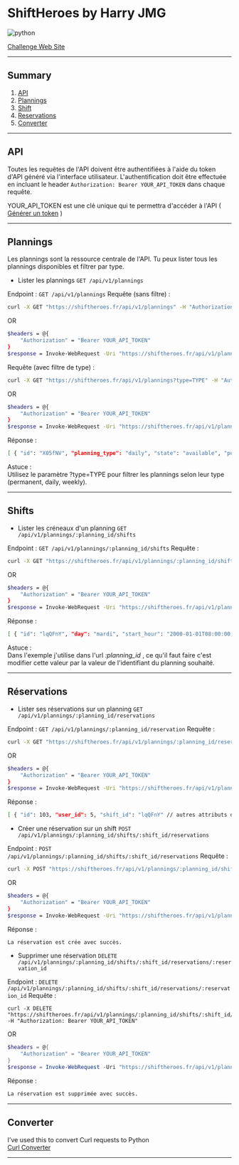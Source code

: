 # ShiftHeroes by Harry JMG

![python](https://img.shields.io/badge/Python-3.11.4-red?logo=Python&label=python&logoColor=white) 

[Challenge Web Site](https://shiftheroes.fr)

---

## Summary
1. [API](https://github.com/lybe-source/shiftheroes#api)
1. [Plannings](https://github.com/lybe-source/shiftheroes#plannings)
1. [Shift](https://github.com/lybe-source/shiftheroes#shifts)
1. [Reservations](https://github.com/lybe-source/shiftheroes#r%C3%A9servations)
1. [Converter](https://github.com/lybe-source/shiftheroes#converter)

---

## API
Toutes les requêtes de l'API doivent être authentifiées à l'aide du token d'API généré via l'interface utilisateur. L'authentification doit être effectuée en incluant le header ```Authorization: Bearer YOUR_API_TOKEN``` dans chaque requête.  

YOUR_API_TOKEN est une clé unique qui te permettra d'accéder à l'API ( [Générer un token](https://shiftheroes.fr/api_tokens) )  

---

## Plannings
Les plannings sont la ressource centrale de l'API. Tu peux lister tous les plannings disponibles et filtrer par type.  
- Lister les plannings ```GET /api/v1/plannings```  

Endpoint : ```GET /api/v1/plannings``` Requête (sans filtre) :  
```bash
curl -X GET "https://shiftheroes.fr/api/v1/plannings" -H "Authorization: Bearer YOUR_API_TOKEN"
```
OR  
```bash
$headers = @{
    "Authorization" = "Bearer YOUR_API_TOKEN"
}
$response = Invoke-WebRequest -Uri "https://shiftheroes.fr/api/v1/plannings" -Headers $headers
```

Requête (avec filtre de type) :  
```bash
curl -X GET "https://shiftheroes.fr/api/v1/plannings?type=TYPE" -H "Authorization: Bearer YOUR_API_TOKEN"
```
OR  
```bash
$headers = @{
    "Authorization" = "Bearer YOUR_API_TOKEN"
}
$response = Invoke-WebRequest -Uri "https://shiftheroes.fr/api/v1/plannings?type=TYPE" -Headers $headers
```

Réponse :  
```bash
[ { "id": "X05fNV", "planning_type": "daily", "state": "available", "published_at": "2023-07-07T08:46:45.215Z" }, { "id": "e6bdK2", "planning_type": "permanent", "state": "available", "published_at": "2023-07-07T08:37:54.353Z" }, { "id": "j9KDf4", "planning_type": "weekly", "state": "available", "published_at": "2023-07-07T08:47:58.611Z" } ]
```

Astuce :  
Utilisez le paramètre ?type=TYPE pour filtrer les plannings selon leur type (permanent, daily, weekly).

---

## Shifts
- Lister les créneaux d'un planning ```GET /api/v1/plannings/:planning_id/shifts```

Endpoint : ```GET /api/v1/plannings/:planning_id/shifts``` Requête :  
```bash
curl -X GET "https://shiftheroes.fr/api/v1/plannings/:planning_id/shifts" -H "Authorization: Bearer YOUR_API_TOKEN"
```
OR  
```bash
$headers = @{
    "Authorization" = "Bearer YOUR_API_TOKEN"
}
$response = Invoke-WebRequest -Uri "https://shiftheroes.fr/api/v1/plannings/:planning_id/shifts" -Headers $headers
```

Réponse :  
```bash
[ { "id": "lqQFnY", "day": "mardi", "start_hour": "2000-01-01T08:00:00.000Z", "end_hour": "2000-01-01T14:00:00.000Z", "seats": 10, "seats_taken": 1 }, { "id": "x2OFW1", "day": "lundi", "start_hour": "2000-01-01T08:00:00.000Z", "end_hour": "2000-01-01T14:00:00.000Z", "seats": 12, "seats_taken": 0 } // autres shifts... ]
```

Astuce :  
Dans l'exemple j'utilise dans l'url *:planning_id* , ce qu'il faut faire c'est modifier cette valeur par la valeur de l'identifiant du planning souhaité.  

---

## Réservations
- Lister ses réservations sur un planning ```GET /api/v1/plannings/:planning_id/reservations```

Endpoint : ```GET /api/v1/plannings/:planning_id/reservation``` Requête :  
```bash
curl -X GET "https://shiftheroes.fr/api/v1/plannings/:planning_id/reservations" -H "Authorization: Bearer YOUR_API_TOKEN"
```
OR  
```bash
$headers = @{
    "Authorization" = "Bearer YOUR_API_TOKEN"
}
$response = Invoke-WebRequest -Uri "https://shiftheroes.fr/api/v1/plannings/:planning_id/reservations" -Headers $headers
```

Réponse :  
```bash
[ { "id": 103, "user_id": 5, "shift_id": "lqQFnY" // autres attributs de la réservation... }, { "id": 104, "user_id": 5, "shift_id": "x2OFW1" // autres attributs de la réservation... } // autres réservations... ]
```

- Créer une réservation sur un shift ```POST /api/v1/plannings/:planning_id/shifts/:shift_id/reservations```  

Endpoint : ```POST /api/v1/plannings/:planning_id/shifts/:shift_id/reservations``` Requête :  
```bash
curl -X POST "https://shiftheroes.fr/api/v1/plannings/:planning_id/shifts/:shift_id/reservations" -H "Authorization: Bearer YOUR_API_TOKEN"
```
OR  
```bash
$headers = @{
    "Authorization" = "Bearer YOUR_API_TOKEN"
}
$response = Invoke-WebRequest -Uri "https://shiftheroes.fr/api/v1/plannings/:planning_id/shifts/:shift_id/reservations" -Method Post -Headers $headers
```

Réponse :  
```bash
La réservation est crée avec succès.
```

- Supprimer une réservation ```DELETE /api/v1/plannings/:planning_id/shifts/:shift_id/reservations/:reservation_id```  

Endpoint : ```DELETE /api/v1/plannings/:planning_id/shifts/:shift_id/reservations/:reservation_id``` Requête :  
```Curl
curl -X DELETE "https://shiftheroes.fr/api/v1/plannings/:planning_id/shifts/:shift_id/reservations/:reservation_id" -H "Authorization: Bearer YOUR_API_TOKEN"
```
OR  
```Powershell
$headers = @{
    "Authorization" = "Bearer YOUR_API_TOKEN"
}
$response = Invoke-WebRequest -Uri "https://shiftheroes.fr/api/v1/plannings/:planning_id/shifts/:shift_id/reservations/:reservation_id" -Method Delete -Headers $headers
```

Réponse :  
```bash
La réservation est supprimée avec succès.
```

---

## Converter

I've used this to convert Curl requests to Python  
[Curl Converter](https://curlconverter.com/python/)

---
